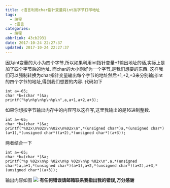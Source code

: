 ```yaml
---
title: c语言利用char指针变量将int按字节打印地址
tags:
  - 编程
  - c语言
categories:
  - 编程
abbrlink: 43cb2931
date: 2017-10-24 22:27:37
updated: 2017-10-24 22:27:37
---
```

因为int变量的大小为四个字节,所以如果利用int指针变量+1输出地址的话,实际上是加了四个字节后的地址.
而char的大小刚好为一个字节,是我们想要的东西.
这样我们可以强制转换为char指针变量输出每个字节的地址然后+1,+2,+3来分别输出int的四个字节的地址,得到我们想要的内容.
代码如下
```
int a=-65;
char *b=(char *)&a;
printf("%p\n%p\n%p\n%p\n",a,a+1,a+2,a+3);
```
<!--more-->

如果你想按字节输出内存中的内容可以这样写,这里我输出的是16进制整数.
```
int a=-65;
char *b=(char *)&a;
printf("%02x\n%02x\n%02x\n%02x\n",*(unsigned char*)a,*(unsigned char*)(a+1),*(unsigned char*)(a+2),*(unsigned char*)(a+3));
```
两者结合一下
```
int a=-65;
char *b=(char *)&a;
printf("%p %02x\n%p %02x\n%p %02x\n%p %02x\n",a,*(unsigned char*)a,a+1,*(unsigned char*)(a+1),a+2,*(unsigned char*)(a+2),a+3,*(unsigned char*)(a+3));
```
输出内容如图
![](http://blog-1254450445.cossgp.myqcloud.com/TIM%E6%88%AA%E5%9B%BE20171024224821.png)
__有任何错误请邮箱联系我指出我的错误,万分感谢__
